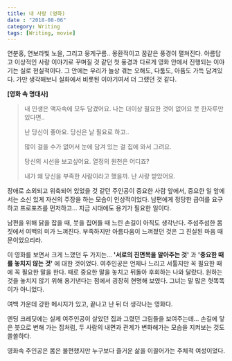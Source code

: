 ```yaml
---
title: 내 사랑 (영화)    
date : "2018-08-06"
category: Writing
tags: [Writing, movie]
---
```



연분홍, 연보라빛 노을, 그리고 뭉게구름.. 몽환적이고 꿈같은 풍경이 펼쳐진다. 아름답고 이상적인 사랑 이야기로 꾸며질 것 같던 첫 풍경과 다르게 영화 안에서 진행되는 이야기는 실로 현실적이다. 그 안에는 우리가 늘상 겪는 오해도, 다툼도, 아픔도 가득 담겨있다. 가만 생각해보니 실화에서 비롯된 이야기여서 더 그랬던 것 같다.

**[영화 속 명대사]**  
> 내 인생은 액자속에 모두 담겼어요. 나는 더이상 필요한 것이 없어요 붓 한자루만 있다면..  
>
> 난 당신이 좋아요. 당신은 날 필요로 하고..  
>
> 많이 걸을 수가 없어서 눈에 담겨 있는 걸 집에 와서 그려요.  
>
> 당신의 시선을 보고싶어요. 열정의 원천은 어디죠?  
>
> 내가 왜 당신을 부족한 사람이라고 했을까. 난 사랑 받았어요.  


장애로 소외되고 위축되어 있었을 것 같던 주인공이 중요한 사람 앞에서, 중요한 일 앞에서는 소신 있게 자신의 주장을 하는 모습이 인상적이었다. 남편에게 정당한 급여를 요구하고 프로포즈를 먼저하고... 지금 시대에도 용기가 필요한 일이다. 
 
남편을 위해 닭을 잡을 때, 붓을 집어들 때 느린 손길이 아직도 생각난다. 주섬주섬한 몸짓에서 여백의 미가 느껴진다. 부족하지만 아름다움이 느껴졌던 것은 그 진실된 마음 때문이었으리라.  

이 영화를 보면서 크게 느꼈던 두 가지는...
**'서로의 진면목을 알아주는 것'** 과 **'중요한 때를 놓치지 않는 것'** 에 대한 것이었다. 여주인공은 언제나 느리고 서툴지만 꼭 필요한 때에 꼭 필요한 말을 한다. 때로 중요한 말을 놓치고 뒤돌아 후회하는 나와 달랐다. 원하는 것을 놓치지 않기 위해 용기낸다는 점에서 굉장히 현명해 보였다. 그녀는 말 많은 헛똑똑이가 아니었다.  

여백 가운데 강한 메시지가 있고, 끝나고 난 뒤 더 생각나는 영화다.

엔딩 크레딧에는 실제 여주인공이 살았던 집과 그렸던 그림들을 보여주는데... 손길에 닿은 붓으로 변해 가는 집처럼, 두 사람의 내면과 관계가 변화해가는 모습을 지켜보는 것도 쏠쏠하다.

영화속 주인공은 몸은 불편했지만 누구보다 즐거운 삶을 이끌어가는 주체적 여성이었다.  
